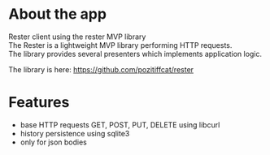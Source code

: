 # About the app
Rester client using the rester MVP library  
The Rester is a lightweight MVP library performing HTTP requests.  
The library provides several presenters which implements application logic.  
  
The library is here: https://github.com/pozitiffcat/rester

# Features
* base HTTP requests GET, POST, PUT, DELETE using libcurl
* history persistence using sqlite3
* only for json bodies
